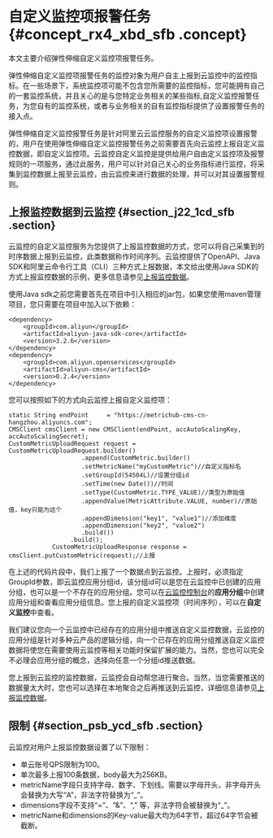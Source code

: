 # 自定义监控项报警任务 {#concept_rx4_xbd_sfb .concept}

本文主要介绍弹性伸缩自定义监控项报警任务。

弹性伸缩自定义监控项报警任务的监控对象为用户自主上报到云监控中的监控指标。在一些场景下，系统监控项可能不包含您所需要的监控指标，您可能拥有自己的一套监控系统，并且关心的是与您特定业务相关的某些指标,自定义监控报警任务，为您自有的监控系统，或者与业务相关的自有监控指标提供了设置报警任务的接入点。

弹性伸缩自定义监控报警任务是针对阿里云云监控服务的自定义监控项设置报警的，用户在使用弹性伸缩自定义监控报警任务之前需要首先向云监控上报自定义监控数据，即自定义监控项。云监控自定义监控是提供给用户自由定义监控项及报警规则的一项服务，通过此服务，用户可以针对自己关心的业务指标进行监控，将采集到监控数据上报至云监控，由云监控来进行数据的处理，并可以对其设置报警规则。

## 上报监控数据到云监控 {#section_j22_1cd_sfb .section}

云监控的自定义监控服务为您提供了上报监控数据的方式，您可以将自己采集到的时序数据上报到云监控，此类数据称作时间序列。云监控提供了OpenAPI、Java SDK和阿里云命令行工具（CLI）三种方式上报数据，本文给出使用Java SDK的方式上报监控数据的示例，更多信息请参见[上报监控数据](../../../../intl.zh-CN/用户指南/自定义监控/上报监控数据.md#)。

使用Java sdk之前您需要首先在项目中引入相应的jar包，如果您使用maven管理项目，您只需要在项目中加入以下依赖：

``` {#codeblock_3hz_lum_1mu}
<dependency>
    <groupId>com.aliyun</groupId>
    <artifactId>aliyun-java-sdk-core</artifactId>
    <version>3.2.6</version>
</dependency>
<dependency>
    <groupId>com.aliyun.openservices</groupId>
    <artifactId>aliyun-cms</artifactId>
    <version>0.2.4</version>
</dependency>
```

您可以按照如下的方式向云监控上报自定义监控项：

``` {#codeblock_d3y_9qx_ixh}
static String endPoint     = "https://metrichub-cms-cn-hangzhou.aliyuncs.com";
CMSClient cmsClient = new CMSClient(endPoint, accAutoScalingKey, accAutoScalingSecret);
CustomMetricUploadRequest request = CustomMetricUploadRequest.builder()
                    .append(CustomMetric.builder()
                    .setMetricName("myCustomMetric")//自定义指标名
                    .setGroupId(54504L)//设置分组id
                    .setTime(new Date())//时间
                    .setType(CustomMetric.TYPE_VALUE)//类型为原始值
                    .appendValue(MetricAttribute.VALUE, number)//原始值，key只能为这个
                    .appendDimension("key1", "value1")//添加维度
                    .appendDimension("key2", "value2")
                    .build())
                 .build();
            CustomMetricUploadResponse response = cmsClient.putCustomMetric(request);//上报
```

在上述的代码片段中，我们上报了一个数据点到云监控。上报时，必须指定GroupId参数，即云监控应用分组id，该分组id可以是您在云监控中已创建的应用分组，也可以是一个不存在的应用分组。您可以在[云监控控制台](https://cloudmonitor.console.aliyun.com)的**应用分组**中创建应用分组和查看应用分组信息。您上报的自定义监控项（时间序列），可以在**自定义监控**中查看。

我们建议您向一个云监控中已经存在的应用分组中推送自定义监控数据，云监控的应用分组是针对多种云产品的逻辑分组，向一个已存在的应用分组推送自定义监控数据将使您在需要使用云监控等相关功能时保留扩展的能力。当然，您也可以完全不必理会应用分组的概念，选择向任意一个分组id推送数据。

您上报到云监控的监控数据，云监控会自动帮您进行聚合。当然，当您需要推送的数据量太大时，您也可以选择在本地聚合之后再推送到云监控，详细信息请参见[上报监控数据](../../../../intl.zh-CN/用户指南/自定义监控/上报监控数据.md#)。

## 限制 {#section_psb_ycd_sfb .section}

云监控对用户上报监控数据设置了以下限制：

-   单云账号QPS限制为100。
-   单次最多上报100条数据，body最大为256KB。
-   metricName字段只支持字母、数字、下划线。需要以字母开头，非字母开头会替换为大写“A”，非法字符替换为“\_”。
-   dimensions字段不支持“=”、“&”、“,” 等，非法字符会被替换为“\_”。
-   metricName和dimensions的Key-value最大均为64字节，超过64字节会被截断。

